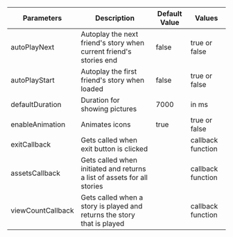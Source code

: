 



| Parameters        | Description                                                             | Default Value | Values            |
|-------------------|-------------------------------------------------------------------------|---------------|-------------------|
| autoPlayNext      | Autoplay the next friend's story when current friend's stories end      | false         | true or false     |
| autoPlayStart     | Autoplay the first friend's story when loaded                           | false         | true or false     |
| defaultDuration   | Duration for showing pictures                                           | 7000          | in ms             |
| enableAnimation   | Animates icons                                                          | true          | true or false     |
| exitCallback      | Gets called when exit button is clicked                                 |               | callback function |
| assetsCallback    | Gets called when initiated and returns a list of assets for all stories |               | callback function |
| viewCountCallback | Gets called when a story is played and returns the story that is played |               | callback function |